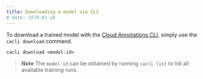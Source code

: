 ```yaml
---
title: Downloading a model via CLI
# date: 1970-01-18
---
```


To download a trained model with the [Cloud Annotations CLI](#installing-the-cli), simply use the `cacli download` command.

```
cacli download <model-id>
```

> **Note** The `model-id` can be obtained by running `cacli list` to list all available training runs.
